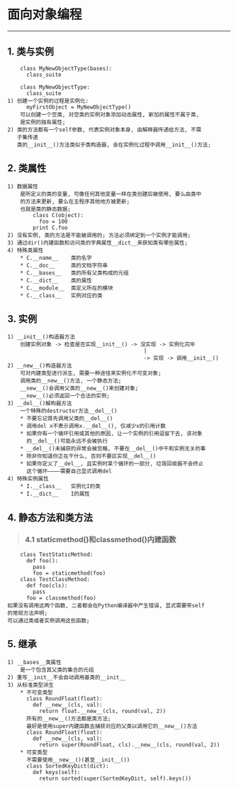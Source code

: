 # **面向对象编程**
***



## **1. 类与实例**
        class MyNewObjectType(bases):
          class_suite

        class MyNewObjectType:
          class_suite
    1) 创建一个实例的过程是实例化:
          myFirstObject = MyNewObjectType()
        可以创建一个空类, 对空类的实例对象添加动态属性, 新加的属性不属于类, 
        是实例的独有属性;
    2) 类的方法都有一个self参数, 代表实例对象本身, 由解释器传递给方法, 不需
       子集传递
       类的__init__()方法类似于类构造器, 会在实例化过程中调用__init__()方法;



## **2. 类属性**
    1) 数据属性
        是所定义的类的变量, 可像任何其他变量一样在类创建后被使用, 要么由类中
        的方法来更新, 要么在主程序其他地方被更新;
        也就是类的静态数据;
            class C(object):
              foo = 100
            print C.foo 
    2) 没有实例, 类的方法是不能被调用的; 方法必须绑定到一个实例才能调用;
    3) 通过dir()内建函数和访问类的字典属性__dict__来获知类有哪些属性;
    4) 特殊类属性
        * C.__name__    类的名字
        * C.__doc__     类的文档字符串
        * C.__bases__   类的所有父类构成的元组
        * C.__dict__    类的属性
        * C.__module__  类定义所在的模块
        * C.__class__   实例对应的类



## **3. 实例**
    1) __init__()构造器方法
        创建实例对象 -> 检查是否实现__init__() -> 没实现 -> 实例化完毕
                                               |
                                               -> 实现 -> 调用__init__()
    2) __new__()构造器方法
        可对内建类型进行派生, 需要一种途径来实例化不可变对象;
        调用类的__new__()方法, 一个静态方法;
        __new__()会调用父类的__new__()来创建对象;
        __new__()必须返回一个合法的实例;
    3) __del__()解构器方法
        一个特殊的destructor方法__del__()
        * 不要忘记首先调用父类的__del__()
        * 调用del x不表示调用x.__del__(), 仅减少x的引用计数
        * 如果你有一个循环引用或其他的原因, 让一个实例的引用逗留下去, 该对象
          的__del__()可能永远不会被执行
        * __del__()未捕获的异常会被忽略, 不要在__del__()中干和实例无关的事
        * 除非你知道你正在干什么, 否则不要区实现__del__()
        * 如果你定义了__del__, 且实例时某个循环的一部分, 垃圾回收器不会终止
          这个循环————需要自己显式调用del
    4) 特殊实例属性
        * I.__class__   实例化I的类
        * I.__dict__    I的属性



## **4. 静态方法和类方法**
> ### **4.1 staticmethod()和classmethod()内建函数**
        class TestStaticMethod:
          def foo():
            pass
            foo = staticmethod(foo)
        class TestClassMethod:
          def foo(cls):
            pass
          foo = classmethod(foo)
    如果没有调用这两个函数, 二者都会在Python编译器中产生错误, 显式需要带self
    的常规方法声明;
    可以通过类或者实例调用这些函数;


## **5. 继承**
    1) __bases__类属性
        是一个包含其父类的集合的元组
    2) 重写__init__不会自动调用基类的__init__
    3) 从标准类型派生
        * 不可变类型
          class RoundFloat(float):
            def __new__(cls, val):
              return float.__new__(cls, round(val, 2))
          所有的__new__()方法都是类方法;
          最好是使用super内建函数去捕获对应的父类以调用它的__new__()方法 
          class RoundFloat(float):
            def __new__(cls, val):
              return super(RoundFloat, cls).__new__(cls, round(val, 2))
        * 可变类型
          不需要使用__new__()(甚至__init__())
          class SortedKeyDict(dict):
            def keys(self):
              return sorted(super(SortedKeyDict, self).keys())
